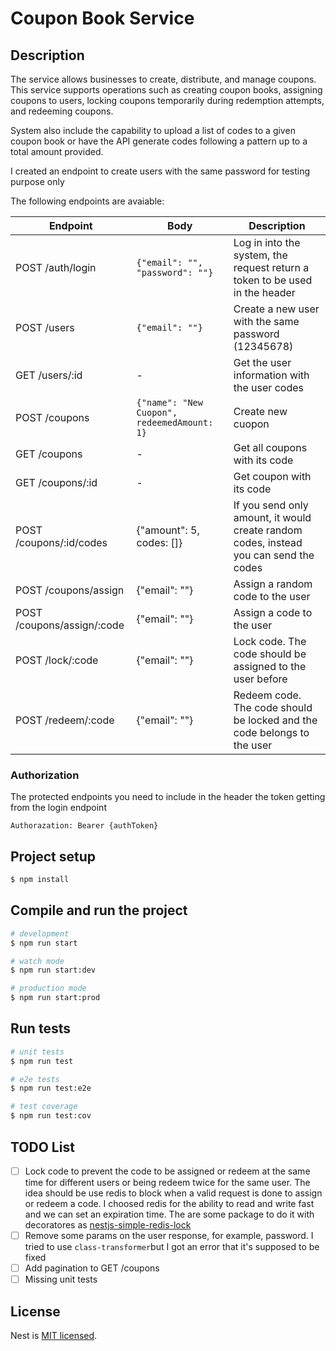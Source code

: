 # Coupon Book Service

## Description

The service allows businesses to create, distribute, and manage coupons. This service supports operations such as creating coupon books, assigning coupons to users, locking coupons temporarily during redemption attempts, and redeeming coupons.

System also include the capability to upload a list of codes to a given coupon book or have the API generate codes following a pattern up to a total amount provided.

I created an endpoint to create users with the same password for testing purpose only

The following endpoints are avaiable:

| Endpoint | Body | Description |
| --- | --- | --- |
| POST /auth/login | `{"email": "", "password": ""}` | Log in into the system, the request return a token to be used in the header |
| POST /users | `{"email": ""}` | Create a new user with the same password (12345678) |
| GET /users/:id | - | Get the user information with the user codes |
| POST /coupons | `{"name": "New Cuopon", redeemedAmount: 1}` | Create new cuopon |
| GET /coupons | - | Get all coupons with its code |
| GET /coupons/:id | - | Get coupon with its code |
| POST /coupons/:id/codes| {"amount": 5, codes: []} | If you send only amount, it would create random codes, instead you can send the codes
| POST /coupons/assign | {"email": ""} | Assign a random code to the user
| POST /coupons/assign/:code | {"email": ""} | Assign a code to the user
| POST /lock/:code | {"email": ""} | Lock code. The code should be assigned to the user before
| POST /redeem/:code | {"email": ""} | Redeem code. The code should be locked and the code belongs to the user


### Authorization

The protected endpoints you need to include in the header the token getting from the login endpoint

`Authorazation: Bearer {authToken}`

## Project setup

```bash
$ npm install
```

## Compile and run the project

```bash
# development
$ npm run start

# watch mode
$ npm run start:dev

# production mode
$ npm run start:prod
```

## Run tests

```bash
# unit tests
$ npm run test

# e2e tests
$ npm run test:e2e

# test coverage
$ npm run test:cov
```

## TODO List

- [ ] Lock code to prevent the code to be assigned or redeem at the same time for different users or being redeem twice for the same user. The idea should be use redis to block when a valid request is done to assign or redeem a code. I choosed redis for the ability to read and write fast and we can set an expiration time.
  The are some package to do it with decoratores as [nestjs-simple-redis-lock](https://github.com/hanFengSan/nestjs-simple-redis-lock)
- [ ] Remove some params on the user response, for example, password. I tried to use `class-transformer`but I got an error that it's supposed to be fixed
- [ ] Add pagination to GET /coupons
- [ ] Missing unit tests

## License

Nest is [MIT licensed](https://github.com/nestjs/nest/blob/master/LICENSE).
